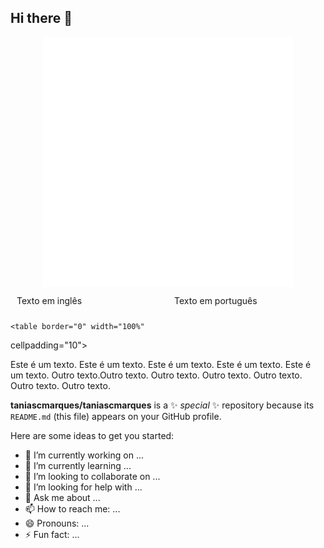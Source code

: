 ## Hi there 👋

<div align="center">
    <img src="example.svg" width="400" height="400" alt="css-in-readme">
</div>

<div class="aboutme" style="display: flex;">
        <div class="about_en" style="flex: 1; padding: 10px; box-sizing: border-box;">
            Texto em inglês
        </div>
        <div class="about_pt" style="flex: 1; padding: 10px; box-sizing: border-box;">
            Texto em português
        </div>
    </div>

    <table border="0" width="100%"
cellpadding="10">
<tr>

<td width="50%" valign="top">
Este é um texto. Este é um texto.
Este é um texto. Este é um texto.
Este é um texto.
</td>

<td width="50%" valign="top">
Outro texto.Outro texto. Outro texto.
Outro texto. Outro texto. Outro texto.
Outro texto.
</td>

</tr>
</table>

**taniascmarques/taniascmarques** is a ✨ _special_ ✨ repository because its `README.md` (this file) appears on your GitHub profile.

Here are some ideas to get you started:

- 🔭 I’m currently working on ...
- 🌱 I’m currently learning ...
- 👯 I’m looking to collaborate on ...
- 🤔 I’m looking for help with ...
- 💬 Ask me about ...
- 📫 How to reach me: ...
- 😄 Pronouns: ...
- ⚡ Fun fact: ...
